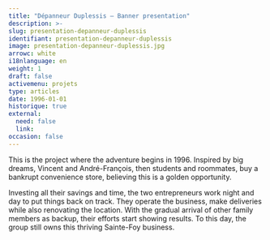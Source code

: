 ```yaml
---
title: "Dépanneur Duplessis – Banner presentation"
description: >-
slug: presentation-depanneur-duplessis
identifiant: presentation-depanneur-duplessis 
image: presentation-depanneur-duplessis.jpg
arrowc: white
i18nlanguage: en
weight: 1
draft: false
activemenu: projets
type: articles
date: 1996-01-01
historique: true
external:
  need: false
  link:
occasion: false
---
```


This is the project where the adventure begins in 1996. Inspired by big dreams, Vincent and André-François, then students and roommates, buy a bankrupt convenience store, believing this is a golden opportunity.

Investing all their savings and time, the two entrepreneurs work night and day to put things back on track. They operate the business, make deliveries while also renovating the location. With the gradual arrival of other family members as backup, their efforts start showing results. To this day, the group still owns this thriving Sainte-Foy business.
 

 
